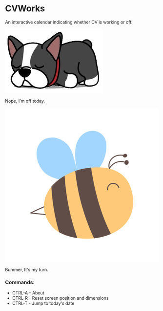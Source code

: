 # CVWorks

An interactive calendar indicating whether CV is working or off.

![Off Image](cvworks_gui/ui/off.png)

Nope, I'm off today.


![Works](cvworks_gui/ui/works.png)

Bummer, It's my turn.

### Commands:

* CTRL-A - About<br>
* CTRL-R - Reset screen position and dimensions<br>
* CTRL-T - Jump to today's date<br>
